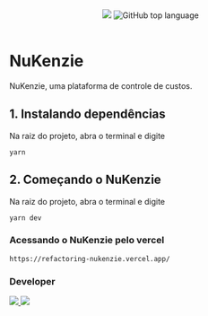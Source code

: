 &#xa0;

<div align="center">
	<img src="https://img.shields.io/badge/react-18.2.0-blue">

 <img alt="GitHub top language" src="https://img.shields.io/github/languages/top/Rodrigodeveloperjr/teste-front-end-jr?color=56BEB8&logo=typescript">
</div>

<br>

# NuKenzie

NuKenzie, uma plataforma de controle de custos.

## 1. Instalando dependências

Na raiz do projeto, abra o terminal e digite

```
yarn
```

## 2. Começando o NuKenzie

Na raiz do projeto, abra o terminal e digite

```
yarn dev
```

### Acessando o NuKenzie pelo vercel

```
https://refactoring-nukenzie.vercel.app/
```

### Developer

<div>
	<a href="https://www.linkedin.com/in/rodrigo-de-jesus-silva">
		<img src="https://img.shields.io/badge/-LinkedIn-%230077B5?style=for-the-badge&logo=linkedin&logoColor=white">
	</a>
	<a href="https://www.instagram.com/eaedigooo/">
	<img src="https://img.shields.io/badge/-Instagram-%23E4405F?style=for-the-badge&logo=instagram&logoColor=white">
	</a>
</div>
